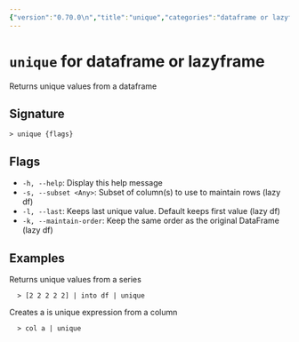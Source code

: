 ```yaml
---
{"version":"0.70.0\n","title":"unique","categories":"dataframe or lazyframe","usage":"Returns unique values from a dataframe\n"}
---
```

<!-- THIS FILE IS GENERATED BY update_book_commands.cjs USING NUSHELL'S HELP COMMANDS.
REFRAIN FROM EDITING IT MANUALLY.-->
# <code>unique</code> for dataframe or lazyframe

<div class='command-title'>Returns unique values from a dataframe</div>

## Signature

```> unique {flags}```

## Flags

 * ```-h, --help```: Display this help message
 * ```-s, --subset <Any>```: Subset of column(s) to use to maintain rows (lazy df)
 * ```-l, --last```: Keeps last unique value. Default keeps first value (lazy df)
 * ```-k, --maintain-order```: Keep the same order as the original DataFrame (lazy df)
## Examples

  Returns unique values from a series
```shell
  > [2 2 2 2 2] | into df | unique
```
  Creates a is unique expression from a column
```shell
  > col a | unique
```


